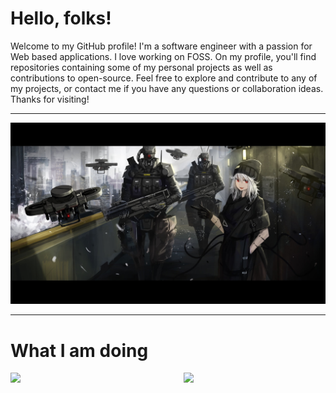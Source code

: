 

# Hello, folks!

Welcome to my GitHub profile! I'm a software engineer with a passion for Web based applications. I love working on FOSS. On my profile, you'll find repositories containing some of my personal projects as well as contributions to open-source. Feel free to explore and contribute to any of my projects, or contact me if you have any questions or collaboration ideas. Thanks for visiting!
<hr>

<img src="https://github.com/Alex-Grimes/Alex-Grimes/blob/main/cyberdrone.jpg">

<!--# Some of my favorite tech
<div>
  <img src="https://github.com/devicons/devicon/blob/master/icons/react/react-original-wordmark.svg" title="React" alt="React" width="80" height="80"/>&nbsp;
  <img src="https://github.com/devicons/devicon/blob/master/icons/vuejs/vuejs-original.svg" title="Vue" alt="Vue" width="80" height="80"/>&nbsp;
   <img src="https://github.com/devicons/devicon/blob/master/icons/postgresql/postgresql-original-wordmark.svg" title="Postgre" alt="Postgre" width="80" height="80"/>&nbsp;
    <img src="https://github.com/devicons/devicon/blob/master/icons/tailwindcss/tailwindcss-original.svg" title="tailwind" alt="tailwind" width="80" height="80"/>&nbsp;
  <img src="https://github.com/devicons/devicon/blob/master/icons/javascript/javascript-original.svg" title="JavaScript" alt="JavaScript" width="80" height="80"/>&nbsp;
  <img src="https://github.com/devicons/devicon/blob/master/icons/go/go-original-wordmark.svg" title="NodeJS" alt="golang" width="80" height="80"/>&nbsp;
  <img src="https://github.com/devicons/devicon/blob/master/icons/ruby/ruby-original.svg" title="AWS" alt="ruby" width="80" height="80"/>&nbsp;
  <img src="https://github.com/devicons/devicon/blob/master/icons/kotlin/kotlin-original.svg" title="kotlin" **alt="kotlin" width="80" height="80"/>
    <img src="https://github.com/devicons/devicon/blob/master/icons/linux/linux-original.svg" title="linux" **alt="linux" width="80" height="80"/>
</div> -->
 <hr>

# What I am doing 
<div>
<img align="left" width="45%" src="https://github-readme-stats-rho-ten-42.vercel.app/api/top-langs/?username=Alex-Grimes&size_weight=0.5&count_weight=0.5&exclude_repo=readme-stats,crypto-calculator,Ruby-crypto-calculator,Private-work,qwik-jokes,cs470,cs470-lafs-api,cs470-lafs-web,cs465,cs350,cs405&langs_count=6&theme=tokyonight&hide=VBA,HTML,CSS,vue,Javascript,powershell,astro,Postscript,mdx,shell,ejs,dockerfile,handlebars,scss,C,C%2B%2B,python,java,nsis,makefile,TeX&text_color=c9cacc"> 
  <div width="45%"></div>
<!--<img src="https://spotify-github-profile.vercel.app/api/view?uid=31kgookzmvq7yanoflay6aoimnha&cover_image=true&theme=novatorem&show_offline=false&background_color=121212&bar_color=53b14f&bar_color_cover=false&" width="45%">-->

</div>

<img align="right" width="45%" src="https://quotes-github-readme.vercel.app/api?type=vertical&border=true&theme=tokyonight">

<!-- <img align="center" width=75% src=https://profile-counter.glitch.me/{Alex-Grimes]/count.svg /> -->




